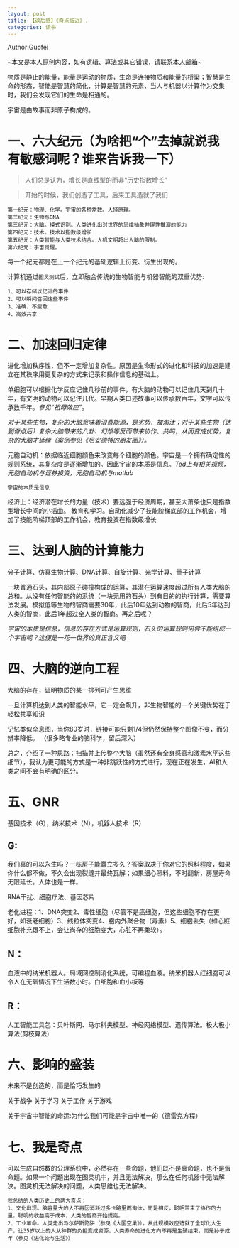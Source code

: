 ```yaml
---
layout: post
title: 【读后感】《奇点临近》.
categories: 读书
---
```


Author:Guofei

~本文是本人原创内容，如有逻辑、算法或其它错误，请联系[本人邮箱](mailto:guofei@foxmail.com)~

物质是静止的能量，能量是运动的物质，生命是连接物质和能量的桥梁；智慧是生命的形态，智能是智慧的简化，计算是智慧的元素，当人与机器以计算作为交集时，我们会发现它们的生命是相通的。

宇宙是由故事而非原子构成的。

# 一、六大纪元（为啥把“个”去掉就说我有敏感词呢？谁来告诉我一下）

>人们总是认为，增长是直线型的而非“历史指数增长”

>开始的时候，我们创造了工具，后来工具造就了我们

```
第一纪元：物理、化学。宇宙的各种常数。人择原理。
第二纪元：生物与DNA
第三纪元：大脑。模式识别。人类进化出对世界的思维抽象并理性推演的能力
第四纪元：技术。技术以指数级增长
第五纪元：人类智能与人类技术结合。人机文明超出人脑的限制。
第六纪元：宇宙觉醒。
```

每一个纪元都是在上一个纪元的基础逻辑上衍变、衍生出现的。

计算机通过`图灵测试`后，立即融合传统的生物智能与机器智能的双重优势:

```
1、可以存储以亿计的事件
2、可以瞬间召回这些事件
3、准确、不疲惫
4、高效共享
```

# 二、加速回归定律

进化增加秩序性，但不一定增加复杂性。原因是生命形式的进化和科技的加速是建立在其秩序用更复杂的方式来记录和操作信息的基础上。

单细胞可以根据化学反应记住几秒前的事件，有大脑的动物可以记住几天到几十年，有文明的动物可以记住几代。早期人类口述故事可以传承数百年，文字可以传承数千年。*参见“祖母效应”*。

*对于某些生物，复杂的大脑意味着浪费能源，是劣势，被淘汰；对于某些生物（达到奇点后）复杂大脑带来的八卦、幻想等反而带来协作、共鸣，从而变成优势，复杂的大脑才延续（案例参见《尼安德特的朋友圈》）。*

元胞自动机：依据临近细胞颜色来改变每个细胞的颜色。宇宙是一个拥有确定性的规则系统，其复杂度是逐渐增加的。因此宇宙的本质是信息。*Ted上有相关视频，元胞自动机与证券投资，元胞自动机与matlab*

`宇宙的本质是信息`

经济上：经济潜在增长的力量（技术）要远强于经济周期，甚至大萧条也只是指数型增长中间的小插曲。
教育和学习。自动化减少了技能阶梯底部的工作机会，增加了技能阶梯顶部的工作机会，教育投资在指数级增长

# 三、达到人脑的计算能力

分子计算、仿真生物计算、DNA计算、自旋计算、光学计算、量子计算

一块普通石头，其内部原子碰撞构成的运算，其潜在运算速度超过所有人类大脑的总和。从没有任何智能的的系统（一块无用的石头）到有目的的执行计算，需要算法发展。模拟低等生物的智商需要30年，此后10年达到动物的智商，此后5年达到人类的智商，此后1年超过全人类的智商。再之后呢？

*宇宙的本质是信息，信息的存在方式是运算规则，石头的运算规则何尝不能组成一个宇宙呢？这便是一花一世界的真正含义吧*

# 四、大脑的逆向工程

大脑的存在，证明物质的某一排列可产生思维

一旦计算机达到人类的智能水平，它一定会飙升，非生物智能的一个关键优势在于轻松共享知识

记忆类似全息图，当你80岁时，链接可能只剩1/4但仍然保持整个图像不变，而分辨率降低。
（很多略专业的脑科学，留后深入）

总之，介绍了一种思路：扫描并上传整个大脑（虽然还有全身感官和激素水平这些细节），我认为更可能的方式是一种非跳跃性的方式进行，现在正在发生，AI和人类之间不会有明确的区分。

# 五、GNR

基因技术（G），纳米技术（N），机器人技术（R）

## G:

我们真的可以永生吗？一栋房子能矗立多久？答案取决于你对它的照料程度，如果你什么都不做，不久会出现裂缝并最终瓦解；如果细心照料，不时翻新，房屋寿命无限延长。人体也是一样。

RNA干扰、细胞疗法、基因芯片

老化进程：1、DNA突变2、毒性细胞（尽管不是癌细胞，但这些细胞不存在更好，如衰老细胞）3、线粒体突变4、胞内外聚合物（毒素）5、细胞丢失（如心脏细胞补充跟不上，会让尚存的细胞变大，心脏不再柔软）。

## N：

血液中的纳米机器人。局域网控制消化系统。可编程血液。纳米机器人红细胞可以令人在无氧情况下生活数小时。白细胞和血小板等

## R：

人工智能工具包：贝叶斯网、马尔科夫模型、神经网络模型、遗传算法。极大极小算法(剪枝算法)

# 六、影响的盛装

未来不是创造的，而是恰巧发生的

关于战争 关于学习 关于工作 关于游戏

关于宇宙中智能的命运:为什么我们可能是宇宙中唯一的（德雷克方程）

# 七、我是奇点

可以生成自然数的公理系统中，必然存在一些命题，他们既不是真命题，也不是假命题。如果一个问题出现在图灵机中，并且无法解决，那么在任何机器中无法解决。图灵机无法解决的问题，人类思维也无法解决。

```
我总结的人类历史上的两大奇点：
1、文化出现。脑容量大的人不再因消耗过多卡路里而淘汰，而是相反，聪明带来了协作的力量，聪明的收益高于成本，人类的智商开始提高。
2、工业革命。人类走出马尔萨斯陷阱（参见《大国空巢》），从此规模效应造就了全球化大生产，让35岁以上的人从种群的负担变成资源，人类寿命的进化方向不再是生殖结束，而是孙子成年（参见《进化论与生活》）
```
